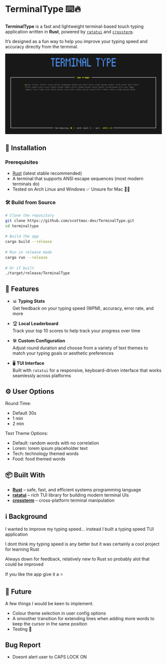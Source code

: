 # TerminalType ⌨️🔥

**TerminalType** is a fast and lightweight terminal-based touch typing application written in **Rust**, powered by [`ratatui`](https://github.com/ratatui-org/ratatui) and [`crossterm`](https://github.com/crossterm-rs/crossterm).

It’s designed as a fun way to help you improve your typing speed and accuracy directly from the terminal.

![TUI Screenshot](terminal-type.png)

## 💾 Installation
### Prerequisites

- [Rust](https://www.rust-lang.org/tools/install) (latest stable recommended)
- A terminal that supports ANSI escape sequences (most modern terminals do)
- Tested on Arch Linux and Windows ✅ Unsure for Mac 🤷‍♂️

### 🛠️ Build from Source

```bash
# Clone the repository
git clone https://github.com/scottmac-dev/TerminalType.git
cd terminaltype

# Build the app
cargo build --release

# Run in release mode
cargo run --release

# Or if built
./target/release/TerminalType
```
## 🚀 Features

- 📊 **Typing Stats**  
  Get feedback on your typing speed (WPM), accuracy, error rate, and more

- 🏆 **Local Leaderboard**  
  Track your top 10 scores to help track your progress over time

- 🛠️ **Custom Configuration**  
  Adjust round duration and choose from a variety of text themes to match your typing goals or aesthetic preferences

- 🖥️ **TUI Interface**  
  Built with `ratatui` for a responsive, keyboard-driven interface that works seamlessly across platforms

## ⚙️ User Options
Round Time:
- Default 30s
- 1 min
- 2 min

Text Theme Options:
- Default: random words with no correlation
- Lorem: lorem ipsum placeholder text
- Tech: technology themed words
- Food: food themed words

## 📦 Built With

- **[Rust](https://www.rust-lang.org/)** – safe, fast, and efficient systems programming language
- **[ratatui](https://github.com/ratatui-org/ratatui)** – rich TUI library for building modern terminal UIs
- **[crossterm](https://github.com/crossterm-rs/crossterm)** – cross-platform terminal manipulation

## ℹ️ Background
I wanted to improve my typing speed... instead I built a typing speed TUI application

I dont think my typing speed is any better but it was certainly a cool project for learning Rust

Always down for feedback, relatively new to Rust so probably alot that could be improved

If you like the app give it a ⭐

## 🔮 Future
A few things I would be keen to implement.
- Colour theme selection in user config options
- A smoother transition for extending lines when adding more words to keep the cursor in the same position
- Testing 🥲

## Bug Report
- Doesnt alert user to CAPS LOCK ON

